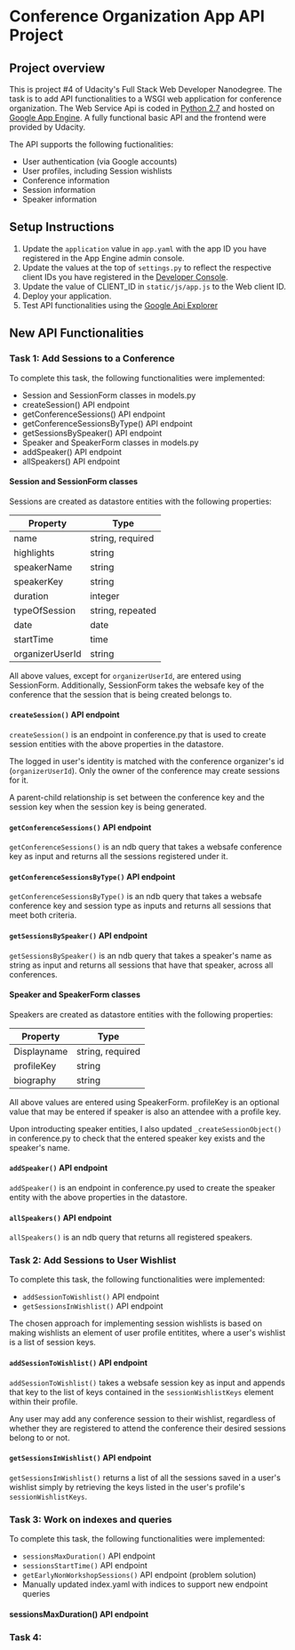 # Conference Organization App API Project


## Project overview
This is project #4 of Udacity's Full Stack Web Developer Nanodegree.
The task is to add API functionalities to a WSGI web application for
conference organization. The Web Service Api is coded in [Python 2.7][1]
and hosted on [Google App Engine][2]. A fully functional basic API and
the frontend were provided by Udacity.

The API supports the following fuctionalities:
- User authentication (via Google accounts)
- User profiles, including Session wishlists
- Conference information
- Session information
- Speaker information


## Setup Instructions
1. Update the `application` value in `app.yaml` with the app ID you
   have registered in the App Engine admin console.
1. Update the values at the top of `settings.py` to
   reflect the respective client IDs you have registered in the
   [Developer Console][3].
1. Update the value of CLIENT_ID in `static/js/app.js` to the Web client ID.
1. Deploy your application.
1. Test API functionalities using the [Google Api Explorer][4]


## New API Functionalities

### Task 1: Add Sessions to a Conference

To complete this task, the following functionalities were implemented:
- Session and SessionForm classes in models.py
- createSession() API endpoint
- getConferenceSessions() API endpoint
- getConferenceSessionsByType() API endpoint
- getSessionsBySpeaker() API endpoint
- Speaker and SpeakerForm classes in models.py
- addSpeaker() API endpoint
- allSpeakers() API endpoint

#### Session and SessionForm classes

Sessions are created as datastore entities with the following properties:

| Property        | Type             |
|-----------------|------------------|
| name            | string, required |
| highlights      | string           |
| speakerName     | string           |
| speakerKey      | string           |
| duration        | integer          |
| typeOfSession   | string, repeated |
| date            | date             |
| startTime       | time             |
| organizerUserId | string           |

All above values, except for `organizerUserId`, are entered using SessionForm.
Additionally, SessionForm takes the websafe key of the conference that the
session that is being created belongs to.

#### `createSession()` API endpoint

`createSession()` is an endpoint in conference.py that is used to create session
entities with the above properties in the datastore.

The logged in user's identity is matched with the conference organizer's id 
(`organizerUserId`). Only the owner of the conference may create sessions for it.

A parent-child relationship is set between the conference key and the session
key when the session key is being generated. 

#### `getConferenceSessions()` API endpoint

`getConferenceSessions()` is an ndb query that takes a websafe conference key as
input and returns all the sessions registered under it.

#### `getConferenceSessionsByType()` API endpoint

`getConferenceSessionsByType()` is an ndb query that takes a websafe conference key
and session type as inputs and returns all sessions that meet both criteria.

#### `getSessionsBySpeaker()` API endpoint

`getSessionsBySpeaker()` is an ndb query that takes a speaker's name as string as
input and returns all sessions that have that speaker, across all conferences.

#### Speaker and SpeakerForm classes

Speakers are created as datastore entities with the following properties:

| Property        | Type             |
|-----------------|------------------|
| Displayname     | string, required |
| profileKey      | string           |
| biography       | string           |

All above values are entered using SpeakerForm. profileKey is an optional value
that may be entered if speaker is also an attendee with a profile key.

Upon introducting speaker entities, I also updated `_createSessionObject()` in 
conference.py to check that the entered speaker key exists and the speaker's name.

#### `addSpeaker()` API endpoint

`addSpeaker()` is an endpoint in conference.py used to create the speaker entity with
the above properties in the datastore.

#### `allSpeakers()` API endpoint

`allSpeakers()` is an ndb query that returns all registered speakers. 

### Task 2: Add Sessions to User Wishlist

To complete this task, the following functionalities were implemented:
- `addSessionToWishlist()` API endpoint
- `getSessionsInWishlist()` API endpoint

The chosen approach for implementing session wishlists is based on making wishlists
an element of user profile entitites, where a user's wishlist is a list of session keys.

#### `addSessionToWishlist()` API endpoint

`addSessionToWishlist()` takes a websafe session key as input and appends that key to
the list of keys contained in the `sessionWishlistKeys` element within their profile.

Any user may add any conference session to their wishlist, regardless of whether they
are registered to attend the conference their desired sessions belong to or not.

#### `getSessionsInWishlist()` API endpoint

`getSessionsInWishlist()` returns a list of all the sessions saved in a user's wishlist
simply by retrieving the keys listed in the user's profile's `sessionWishlistKeys`.


### Task 3: Work on indexes and queries

To complete this task, the following functionalities were implemented:
- `sessionsMaxDuration()` API endpoint
- `sessionsStartTime()` API endpoint
- `getEarlyNonWorkshopSessions()` API endpoint (problem solution)
- Manually updated index.yaml with indices to support new endpoint queries

#### sessionsMaxDuration() API endpoint


### Task 4:


[1]: http://python.org
[2]: https://developers.google.com/appengine
[3]: https://console.developers.google.com/
[4]: https://developers.google.com/appengine/docs/python/endpoints/endpoints_tool